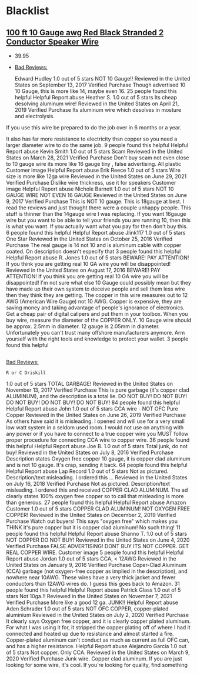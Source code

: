 # Blacklist
## [100 ft 10 Gauge awg Red Black Stranded 2 Conductor Speaker Wire](https://www.amazon.com/Gauge-Black-Stranded-Conductor-Speaker/dp/B00J357DGW)
- 39.95
- [Bad Reviews:](https://www.amazon.com/product-reviews/B00J357DGW)


	Edward Hudley
1.0 out of 5 stars NOT 10 Gauge!!
Reviewed in the United States on September 13, 2017
Verified Purchase
Though advertised 10 10 Gauge, this is more like 14, maybe even 16.
25 people found this helpful
Helpful
Report abuse
	Heather S.
1.0 out of 5 stars Its cheap desolving aluminum wire!
Reviewed in the United States on April 21, 2019
Verified Purchase
Its aluminum wire which desolves in mosture and electrolysis.

If you use this wire be prepared to do the job over in 6 months or a year.

It also has far more resistance to electricity thsn copper so you need a larger diameter wire to do the same job.
9 people found this helpful
Helpful
Report abuse
	Kevin Smith
1.0 out of 5 stars Scam
Reviewed in the United States on March 28, 2021
Verified Purchase
Don't buy scam not even close to 10 gauge wire its more like 16 gauge tiny , false advertising. All plastic
Customer image
Helpful
Report abuse
	Erik Reece
1.0 out of 5 stars Wire size is more like 12ga wire
Reviewed in the United States on June 29, 2021
Verified Purchase
Dislike wire thickness, use it for speakers
Customer image
Helpful
Report abuse
	Nichole Barnett
1.0 out of 5 stars NOT 10 GAUGE WIRE NOT EVEN 16 GAUGE
Reviewed in the United States on June 9, 2017
Verified Purchase
This is NOT 10 gauge. This is 18gauge at best. I read the reviews and just thought there were a couple unhappy people. This stuff is thinner than the 14gauge wire I was replacing. If you want 16gauge wire but you want to be able to tell your friends you are running 10, then this is what you want. If you actually want what you pay for then don't buy this.
6 people found this helpful
Helpful
Report abuse
	Jlink117
1.0 out of 5 stars One Star
Reviewed in the United States on October 25, 2016
Verified Purchase
The real gauge is 14 not 10 and is aluminum cable with copper coated. On description doesn't especify that
3 people found this helpful
Helpful
Report abuse
	R. Jones
1.0 out of 5 stars BEWARE! PAY ATTENTION! If you think you are getting real 10 GA wire you will be disappointed!
Reviewed in the United States on August 17, 2016
BEWARE! PAY ATTENTION! If you think you are getting real 10 GA wire you will be disappointed! I'm not sure what else 10 Gauge could possibly mean but they have made up their own system to deceive people and sell them less wire then they think they are getting. The copper in this wire measures out to 12 AWG (American Wire Gauge) not 10 AWG. Copper is expensive, they are saving money and taking advantage of people's ignorance of electronics. Get a cheap pair of digital calipers and put them in your toolbox. When you buy wire, measure the diameter of the COPPER ONLY. 10 Gauge wire should be approx. 2.5mm in diameter. 12 gauge is 2.05mm in diameter. Unfortunately you can't trust many offshore manufacturers anymore. Arm yourself with the right tools and knowledge to protect your wallet.
3 people found this helpful

##
[Bad Reviews:](https://www.amazon.com/product-reviews/B0149VC6KC)

	R or C Driskill
1.0 out of 5 stars TOTAL GARBAGE!
Reviewed in the United States on November 13, 2017
Verified Purchase
This is pure garbage (it's copper clad ALUMINUM), and the description is a total lie.
DO NOT BUY! DO NOT BUY! DO NOT BUY! DO NOT BUY! DO NOT BUY!
84 people found this helpful
Helpful
Report abuse
	John
1.0 out of 5 stars CCA wire - NOT OFC Pure Copper
Reviewed in the United States on June 26, 2019
Verified Purchase
As others have said it is misleading. I opened and will use for a very small low watt system in a seldom used room. I would not use on anything with any power or if you have to connect to a true copper wire you MUST follow proper procedure for connecting CCA wire to copper wire.
36 people found this helpful
Helpful
Report abuse
	Joe B.
1.0 out of 5 stars Total junk, do not buy!
Reviewed in the United States on July 8, 2016
Verified Purchase
Description states Oxygen free copper 10 gauge, it is copper clad aluminum and is not 10 gauge. It's crap, sending it back.
64 people found this helpful
Helpful
Report abuse
	Lap Record
1.0 out of 5 stars Not as pictured. Description/text misleading. I ordered this ...
Reviewed in the United States on July 16, 2018
Verified Purchase
Not as pictured. Description/text misleading. I ordered this and received COPPER CLAD ALUMINUM. The ad clearly states 100% oxygen free copper so to call that misleading is more than generous.
27 people found this helpful
Helpful
Report abuse
	Amazon Customer
1.0 out of 5 stars COPPER CLAD ALUMINUM! NOT OXYGEN FREE COPPER!
Reviewed in the United States on December 2, 2019
Verified Purchase
Watch out buyers! This says "oxygen free" which makes you THINK it's pure copper but it is copper clad aluminum! No such thing!
11 people found this helpful
Helpful
Report abuse
	Shanno T.
1.0 out of 5 stars NOT COPPER DO NOT BUY!
Reviewed in the United States on June 4, 2020
Verified Purchase
FALSE ADVERTISING! DONT BUY ITS NOT COPPER. GET REAL COPPER WIRE.
Customer image
5 people found this helpful
Helpful
Report abuse
	Jordan
1.0 out of 5 stars CCA, < 12AWG
Reviewed in the United States on January 9, 2016
Verified Purchase
Coper-Clad Aluminum (CCA) garbage (not oxygen-free copper as implied in the description), and nowhere near 10AWG. These wires have a very thick jacket and fewer conductors than 12AWG wires do. I guess this goes back to Amazon.
31 people found this helpful
Helpful
Report abuse
	Patrick Glass
1.0 out of 5 stars Not 10ga.!!
Reviewed in the United States on November 7, 2021
Verified Purchase
More like a good 12 ga.
JUNK!!
Helpful
Report abuse
	Aden Schrader
1.0 out of 5 stars NOT OFC COPPER, copper-plated aluminium
Reviewed in the United States on July 2, 2020
Verified Purchase
It clearly says Oxygen free copper, and it is clearly copper plated aluminum. For what I was using it for, it stripped the copper plating off of where I had it connected and heated up due to resistance and almost started a fire. Copper-plated aluminum can't conduct as much as current as full OFC can, and has a higher resistance.
Helpful
Report abuse
	Alejandro Garcia
1.0 out of 5 stars Not copper. Only CCA.
Reviewed in the United States on March 9, 2020
Verified Purchase
Junk wire. Copper clad aluminum. If you are just looking for some wire, it's cool. If you're looking for quality, find something
